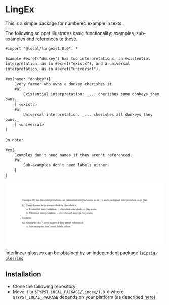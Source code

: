 # LingEx 

This is a simple package for numbered example in texts. 

The following snippet illustrates basic functionality: examples, sub-examples and references to these.

```typst
#import "@local/lingex:1.0.0": *

Example #exref("donkey") has two interpretations: an existential interpretation, as in #exref("exists"), and a universal interpretation, as in #exref("universal").

#ex(name: "donkey")[
	Every farmer who owns a donkey cherishes it.
	#a[
		Existential interpretation: _... cherishes some donkeys they owns._
	] <exists>
	#a[
		Universal interpretation: _... cherishes all donkeys they owns._
	] <universal>
]

Do note:

#ex[
	Examples don't need names if they aren't referenced.
	#a[
		Sub-examples don't need labels either.
	]
]
```

![Example render](example.svg)

Interlinear glosses can be obtained by an independent package [`leipzig-glossing`](https://typst.app/universe/package/leipzig-glossing/)



## Installation

  - Clone the following repository
  - Move it to `$TYPST_LOCAL_PACKAGE/lingex/1.0.0` where `$TYPST_LOCAL_PACKAGE` depends on your platform (as described [here](https://github.com/typst/packages/blob/main/README.md#local-packages))